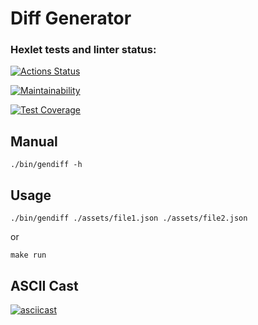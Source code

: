 # Diff Generator

### Hexlet tests and linter status:
[![Actions Status](https://github.com/Segodnya/php-project-48/actions/workflows/hexlet-check.yml/badge.svg)](https://github.com/Segodnya/php-project-48/actions)

[![Maintainability](https://api.codeclimate.com/v1/badges/e1cc75fd5034915e0723/maintainability)](https://codeclimate.com/github/Segodnya/php-project-48/maintainability)

[![Test Coverage](https://api.codeclimate.com/v1/badges/e1cc75fd5034915e0723/test_coverage)](https://codeclimate.com/github/Segodnya/php-project-48/test_coverage)

## Manual

```
./bin/gendiff -h
```

## Usage

```
./bin/gendiff ./assets/file1.json ./assets/file2.json
```
or
```
make run
```

## ASCII Cast

[![asciicast](https://asciinema.org/a/675093.svg)](https://asciinema.org/a/675093)
